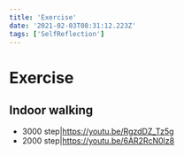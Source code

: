 ```yaml
---
title: 'Exercise'
date: '2021-02-03T08:31:12.223Z'
tags: ['SelfReflection']
---
```


<!-- Exported from TiddlyWiki at 19:18, 22nd October 2022 -->

# Exercise

## Indoor walking

* 3000 step|<https://youtu.be/RgzdDZ_Tz5g>
* 2000 step|<https://youtu.be/6AR2RcN0lz8>
